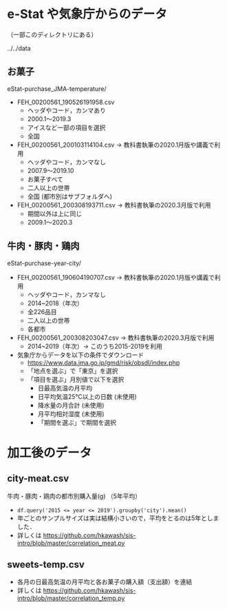 # e-Stat や気象庁からのデータ

 （一部このディレクトリにある）

../../data

## お菓子

eStat-purchase_JMA-temperature/

- FEH_00200561_190526191958.csv
  - ヘッダやコード，カンマあり
  - 2000.1～2019.3
  - アイスなど一部の項目を選択
  - 全国
- FEH_00200561_200103114104.csv -> 教科書執筆の2020.1月版や講義で利用
  - ヘッダやコード，カンマなし
  - 2007.9～2019.10
  - お菓子すべて
  - 二人以上の世帯
  - 全国 (都市別はサブフォルダへ)
- FEH_00200561_200308193711.csv -> 教科書執筆の2020.3月版で利用
  - 期間以外は上に同じ
  - 2009.1～2020.3

## 牛肉・豚肉・鶏肉

eStat-purchase-year-city/

- FEH_00200561_190604190707.csv -> 教科書執筆の2020.1月版や講義で利用
  - ヘッダやコード，カンマなし
  - 2014~2018（年次）
  - 全226品目
  - 二人以上の世帯
  - 各都市
- FEH_00200561_200308203047.csv -> 教科書執筆の2020.3月版で利用
  - 2014~2019（年次）-> このうち2015-2019を利用
- 気象庁からデータを以下の条件でダウンロード
  - https://www.data.jma.go.jp/gmd/risk/obsdl/index.php
  - 「地点を選ぶ」で「東京」を選択
  - 「項目を選ぶ」月別値で以下を選択
    - 日最高気温の月平均
    - 日平均気温25°C以上の日数 (未使用)
    - 降水量の月合計 (未使用)
    - 月平均相対湿度 (未使用)
    - 「期間を選ぶ」で期間を選択

# 加工後のデータ

## city-meat.csv

牛肉・豚肉・鶏肉の都市別購入量(g) （5年平均）

- `df.query('2015 <= year <= 2019').groupby('city').mean()`
- 年ごとのサンプルサイズは実は結構小さいので，平均をとるのは5年としました．
- 詳しくは https://github.com/hkawash/sis-intro/blob/master/correlation_meat.py

## sweets-temp.csv

- 各月の日最高気温の月平均と各お菓子の購入額（支出額）を連結
- 詳しくは https://github.com/hkawash/sis-intro/blob/master/correlation_temp.py
